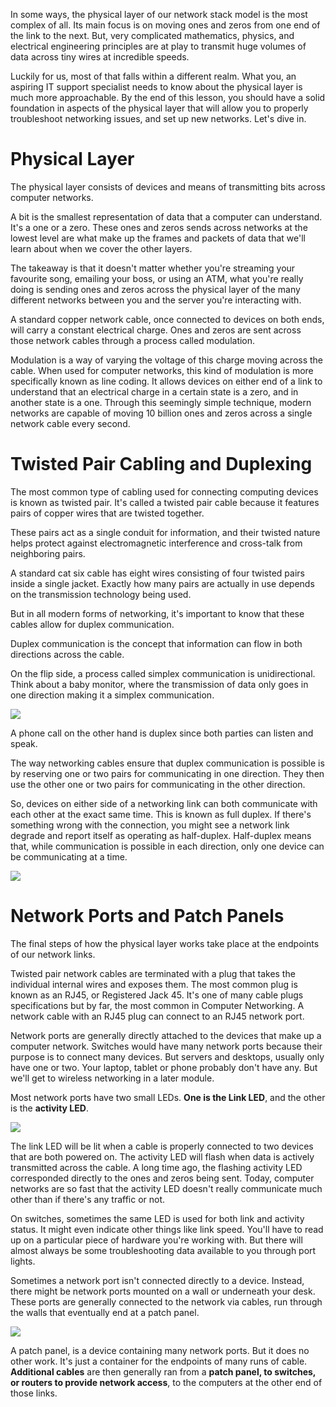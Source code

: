 In some ways, the physical layer of our network stack model is the most complex of all. Its main focus is on moving ones and zeros from one end of the link to the next. But, very complicated mathematics, physics, and electrical engineering principles
are at play to transmit huge volumes of data across tiny wires at incredible speeds.

Luckily for us, most of that falls within a different realm. What you, an aspiring IT support
specialist needs to know about the physical layer is much more approachable. By the end of this lesson, you should have a solid foundation in aspects of the physical layer that will allow you to properly troubleshoot networking issues, and set up new networks. Let's dive in.

# Physical Layer
The physical layer consists of devices and means of transmitting bits
across computer networks.

A bit is the smallest representation of data that a computer can understand. It's a one or a zero. These ones and zeros sends across networks at the lowest level are what make up the frames and packets of data that we'll learn about when we cover the other layers.

The takeaway is that it doesn't matter whether you're streaming your favourite song, emailing your boss, or using an ATM, what you're really doing is sending
ones and zeros across the physical layer of the many different networks between you
and the server you're interacting with.

A standard copper network cable, once connected to devices on both ends,
will carry a constant electrical charge. Ones and zeros are sent across those network cables through a process called modulation.

Modulation is a way of varying the voltage of this charge moving across the cable. When used for computer networks, this kind of modulation is more specifically known as line coding. It allows devices on either end of a link to understand that an electrical charge in a certain state is a zero, and in another state is a one. Through this seemingly simple technique, modern networks are capable of moving 10 billion ones and zeros across
a single network cable every second.


# Twisted Pair Cabling and Duplexing
The most common type of cabling used for connecting computing devices is known as twisted pair. It's called a twisted pair cable because it features pairs of copper wires that are twisted together.

These pairs act as a single conduit for information, and their twisted nature helps protect against electromagnetic interference and cross-talk from neighboring pairs.

A standard cat six cable has eight wires consisting of four twisted pairs inside a single jacket. Exactly how many pairs are actually in use depends on the transmission technology being used.

But in all modern forms of networking, it's important to know that these cables allow for duplex communication.

Duplex communication is the concept that information can flow in both directions across the cable.

On the flip side, a process called simplex communication is unidirectional. Think about a baby monitor, where the transmission of data only goes in one direction making it a simplex communication. 

![](simplex_comm.png)

A phone call on the other hand is duplex since both parties can listen and speak.

The way networking cables ensure that duplex communication is possible is by reserving one or two pairs for communicating in one direction. They then use the other one or two pairs for communicating in the other direction.

So, devices on either side of a networking link can both communicate with each other at the exact same time. This is known as full duplex. If there's something wrong with the connection, you might see a network link degrade and report itself as operating as half-duplex. Half-duplex means that, while communication is possible in each direction, only one device can be communicating at a time.

![](full_half_duplex_comm.png)


# Network Ports and Patch Panels
The final steps of how the physical layer works take place at the endpoints of our network links.

Twisted pair network cables are terminated with a plug that takes the individual internal wires and exposes them. The most common plug is known as an RJ45, or Registered Jack 45. It's one of many cable plugs specifications but by far, the most common in Computer Networking. A network cable with an RJ45 plug can connect to an RJ45 network port. 

Network ports are generally directly attached to the devices that make up a computer network. Switches would have many network ports because their purpose is to connect many devices. But servers and desktops, usually only have one or two. Your laptop, tablet or phone probably don't have any. But we'll get to wireless networking in a later module.

Most network ports have two small LEDs. **One is the Link LED**, and the other is the **activity LED**.

![](network_port_lights1.png)

The link LED will be lit when a cable is properly connected to two devices that are both powered on. The activity LED will flash when data is actively transmitted across the cable. A long time ago, the flashing activity LED corresponded directly to the ones and zeros being sent. Today, computer networks are so fast that the activity LED doesn't really communicate much other than if there's any traffic or not.

On switches, sometimes the same LED is used for both link and activity status. It might even indicate other things like link speed. You'll have to read up on a particular piece of hardware you're working with. But there will almost always be some troubleshooting data available to you through port lights.

Sometimes a network port isn't connected directly to a device. Instead, there might be network ports mounted on a wall or underneath your desk. These ports are generally connected to the network via cables, run through the walls that eventually end at a patch panel.

![](patch_panel.png)

A patch panel, is a device containing many network ports. But it does no other work. It's just a container for the endpoints of many runs of cable. **Additional cables** are then generally ran from a **patch panel, to switches, or routers to provide network access**, to the computers at the other end of those links.
